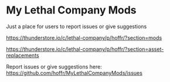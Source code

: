 # My Lethal Company Mods
Just a place for users to report issues or give suggestions

https://thunderstore.io/c/lethal-company/p/hoffr/?section=mods

https://thunderstore.io/c/lethal-company/p/hoffr/?section=asset-replacements

Report issues or give suggestions here: https://github.com/hoffr/MyLethalCompanyMods/issues
